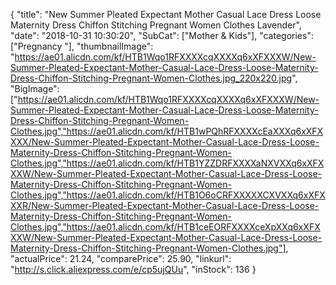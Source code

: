 {
	"title": "New Summer Pleated Expectant Mother Casual Lace Dress Loose Maternity Dress  Chiffon Stitching Pregnant Women Clothes Lavender",
	"date": "2018-10-31 10:30:20",
	"SubCat": ["Mother & Kids"],
	"categories": ["Pregnancy "],
	"thumbnailImage": "https://ae01.alicdn.com/kf/HTB1Wqo1RFXXXXcqXXXXq6xXFXXXW/New-Summer-Pleated-Expectant-Mother-Casual-Lace-Dress-Loose-Maternity-Dress-Chiffon-Stitching-Pregnant-Women-Clothes.jpg_220x220.jpg",
	"BigImage": ["https://ae01.alicdn.com/kf/HTB1Wqo1RFXXXXcqXXXXq6xXFXXXW/New-Summer-Pleated-Expectant-Mother-Casual-Lace-Dress-Loose-Maternity-Dress-Chiffon-Stitching-Pregnant-Women-Clothes.jpg","https://ae01.alicdn.com/kf/HTB1wPQhRFXXXXcEaXXXq6xXFXXXX/New-Summer-Pleated-Expectant-Mother-Casual-Lace-Dress-Loose-Maternity-Dress-Chiffon-Stitching-Pregnant-Women-Clothes.jpg","https://ae01.alicdn.com/kf/HTB1YZZDRFXXXXaNXVXXq6xXFXXXW/New-Summer-Pleated-Expectant-Mother-Casual-Lace-Dress-Loose-Maternity-Dress-Chiffon-Stitching-Pregnant-Women-Clothes.jpg","https://ae01.alicdn.com/kf/HTB1O6oCRFXXXXXCXVXXq6xXFXXXR/New-Summer-Pleated-Expectant-Mother-Casual-Lace-Dress-Loose-Maternity-Dress-Chiffon-Stitching-Pregnant-Women-Clothes.jpg","https://ae01.alicdn.com/kf/HTB1ceEORFXXXXceXpXXq6xXFXXXW/New-Summer-Pleated-Expectant-Mother-Casual-Lace-Dress-Loose-Maternity-Dress-Chiffon-Stitching-Pregnant-Women-Clothes.jpg"],
	"actualPrice": 21.24,
	"comparePrice": 25.90,
	"linkurl": "http://s.click.aliexpress.com/e/cp5ujQUu",
	"inStock": 136
}

